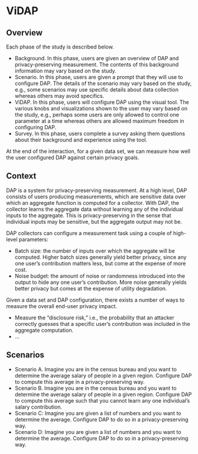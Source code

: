 # ViDAP

## Overview

Each phase of the study is described below.

- Background. In this phase, users are given an overview of DAP and privacy-preserving measurement. The contents of this background information may vary based on the study.
- Scenario. In this phase, users are given a prompt that they will use to configure DAP. The details of the scenario may vary based on the study, e.g., some scenarios may use specific details about data collection whereas others may avoid specifics. 
- ViDAP. In this phase, users will configure DAP using the visual tool. The various knobs and visualizations shown to the user may vary based on the study, e.g., perhaps some users are only allowed to control one parameter at a time whereas others are allowed maximum freedom in configuring DAP.
- Survey. In this phase, users complete a survey asking them questions about their background and experience using the tool.

At the end of the interaction, for a given data set, we can measure how well the user configured DAP against certain privacy goals. 

## Context

DAP is a system for privacy-preserving measurement. At a high level, DAP consists of users producing measurements, which are sensitive data over which an aggregate function is computed for a collector. With DAP, the collector learns the aggregate data without learning any of the individual inputs to the aggregate. This is privacy-preserving in the sense that individual inputs may be sensitive, but the aggregate output may not be.

DAP collectors can configure a measurement task using a couple of high-level parameters:

- Batch size: the number of inputs over which the aggregate will be computed. Higher batch sizes generally yield better privacy, since any one user’s contribution matters less, but come at the expense of more cost.
- Noise budget: the amount of noise or randomness introduced into the output to hide any one user’s contribution. More noise generally yields better privacy but comes at the expense of utility degradation. 

Given a data set and DAP configuration, there exists a number of ways to measure the overall end-user privacy impact. 

- Measure the “disclosure risk,” i.e., the probability that an attacker correctly guesses that a specific user’s contribution was included in the aggregate computation.
- ...

## Scenarios

- Scenario A. Imagine you are in the census bureau and you want to determine the average salary of people in a given region. Configure DAP to compute this average in a privacy-preserving way.
- Scenario B. Imagine you are in the census bureau and you want to determine the average salary of people in a given region. Configure DAP to compute this average such that you cannot learn any one individual’s salary contribution.
- Scenario C: Imagine you are given a list of numbers and you want to determine the average. Configure DAP to do so in a privacy-preserving way.
- Scenario D: Imagine you are given a list of numbers and you want to determine the average. Configure DAP to do so in a privacy-preserving way.
